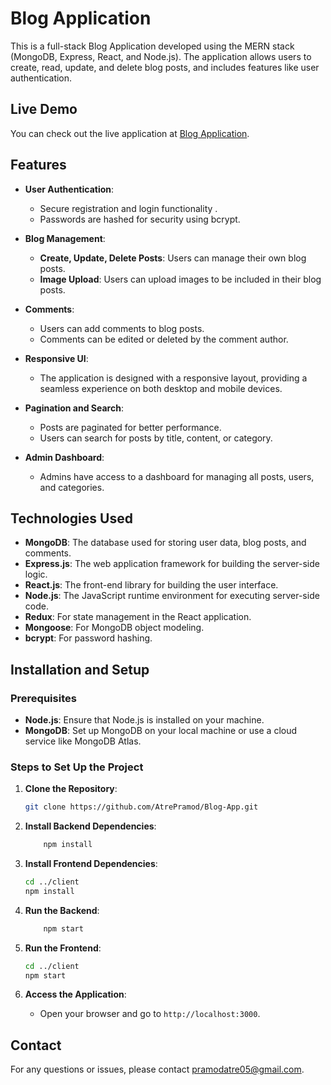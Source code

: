 # Blog Application

This is a full-stack Blog Application developed using the MERN stack (MongoDB, Express, React, and Node.js). The application allows users to create, read, update, and delete blog posts, and includes features like user authentication.

## Live Demo

You can check out the live application at [Blog Application](https://blogs-app-by.netlify.app/).


## Features

- **User Authentication**:
  - Secure registration and login functionality .
  - Passwords are hashed for security using bcrypt.

- **Blog Management**:
  - **Create, Update, Delete Posts**: Users can manage their own blog posts.
  - **Image Upload**: Users can upload images to be included in their blog posts.

- **Comments**:
  - Users can add comments to blog posts.
  - Comments can be edited or deleted by the comment author.

- **Responsive UI**:
  - The application is designed with a responsive layout, providing a seamless experience on both desktop and mobile devices.

- **Pagination and Search**:
  - Posts are paginated for better performance.
  - Users can search for posts by title, content, or category.

- **Admin Dashboard**:
  - Admins have access to a dashboard for managing all posts, users, and categories.

## Technologies Used

- **MongoDB**: The database used for storing user data, blog posts, and comments.
- **Express.js**: The web application framework for building the server-side logic.
- **React.js**: The front-end library for building the user interface.
- **Node.js**: The JavaScript runtime environment for executing server-side code.
- **Redux**: For state management in the React application.
- **Mongoose**: For MongoDB object modeling.
- **bcrypt**: For password hashing.

## Installation and Setup

### Prerequisites

- **Node.js**: Ensure that Node.js is installed on your machine.
- **MongoDB**: Set up MongoDB on your local machine or use a cloud service like MongoDB Atlas.

### Steps to Set Up the Project

1. **Clone the Repository**:
    ```bash
    git clone https://github.com/AtrePramod/Blog-App.git
    ```
  
2. **Install Backend Dependencies**:
    ```bash
        npm install
    ```

3. **Install Frontend Dependencies**:
    ```bash
    cd ../client
    npm install
    ```
   
4. **Run the Backend**:
    ```bash
        npm start
    ```

5. **Run the Frontend**:
    ```bash
    cd ../client
    npm start
    ```

6. **Access the Application**:
    - Open your browser and go to `http://localhost:3000`.


## Contact

For any questions or issues, please contact [pramodatre05@gmail.com](mailto:pramodatre05@gmail.com).
